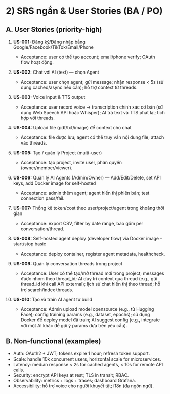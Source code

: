 
# 2) SRS ngắn & User Stories (BA / PO)

## A. User Stories (priority-high)

1. **US-001:** Đăng ký/Đăng nhập bằng Google/Facebook/TikTok/Email/Phone

   * Acceptance: user có thể tạo account; email/phone verify; OAuth flow hoạt động.

2. **US-002:** Chat với AI (text) — chọn Agent

   * Acceptance: user chọn agent; gửi message; nhận response < 5s (sử dụng cached/async nếu cần); hỗ trợ context từ threads.

3. **US-003:** Voice input & TTS output

   * Acceptance: user record voice -> transcription chính xác cơ bản (sử dụng Web Speech API hoặc Whisper); AI trả text và TTS phát lại; tích hợp với threads.

4. **US-004:** Upload file (pdf/txt/image) để context cho chat

   * Acceptance: file được lưu; agent có thể truy vấn nội dung file; attach vào threads.

5. **US-005:** Tạo / quản lý Project (multi-user)

   * Acceptance: tạo project, invite user, phân quyền (owner/member/viewer).

6. **US-006:** Quản lý AI Agents (Admin/Owner) — Add/Edit/Delete, set API keys, add Docker image for self-hosted

   * Acceptance: admin thêm agent; agent hiển thị phiên bản; test connection pass/fail.

7. **US-007:** Thống kê token/cost theo user/project/agent trong khoảng thời gian

   * Acceptance: export CSV, filter by date range, bao gồm per conversation/thread.

8. **US-008:** Self-hosted agent deploy (developer flow) via Docker image - start/stop basic

   * Acceptance: deploy container, register agent metadata, healthcheck.

9. **US-009:** Quản lý conversation threads trong project

   * Acceptance: User có thể tạo/mở thread mới trong project; messages được nhóm theo thread_id; AI duy trì context qua thread (e.g., gửi thread_id khi call API external); lịch sử chat hiển thị theo thread; hỗ trợ search/index threads.

10. **US-010:** Tạo và train AI agent tự build

    * Acceptance: Admin upload model opensource (e.g., từ Hugging Face); config training params (e.g., dataset, epochs); sử dụng Docker để deploy model đã train; AI suggest config (e.g., integrate với một AI khác để gợi ý params dựa trên yêu cầu).

## B. Non-functional (examples)

* Auth: OAuth2 + JWT; tokens expire 1 hour; refresh token support.
* Scale: handle 10k concurrent users, horizontal scale for microservices.
* Latency: median response < 2s for cached agents, < 10s for remote API calls.
* Security: encrypt API keys at rest; TLS in transit; RBAC.
* Observability: metrics + logs + traces; dashboard Grafana.
* Accessibility: hỗ trợ voice cho người khuyết tật; i18n (đa ngôn ngữ).
